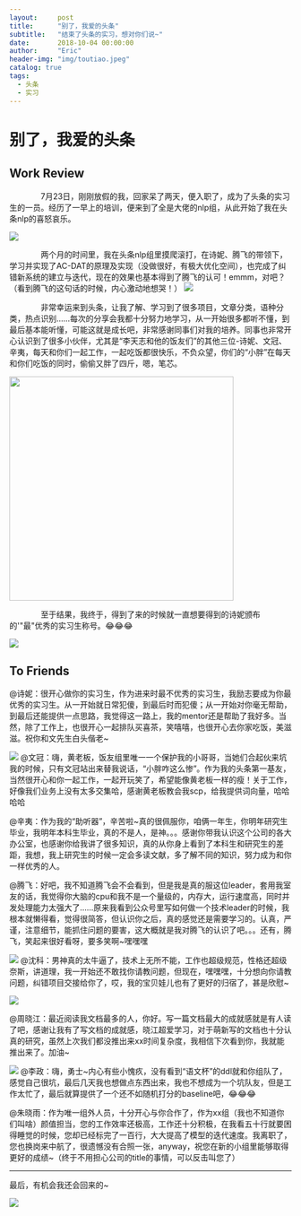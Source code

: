 ```yaml
---
layout:     post
title:      "别了，我爱的头条"
subtitle:   "结束了头条的实习，想对你们说~"
date:       2018-10-04 00:00:00
author:     "Eric"
header-img: "img/toutiao.jpeg"
catalog: true
tags:
  - 头条
  - 实习
---
```


# 别了，我爱的头条

## Work Review

&emsp;&emsp;&emsp;&emsp;7月23日，刚刚放假的我，回家呆了两天，便入职了，成为了头条的实习生的一员。经历了一早上的培训，便来到了全是大佬的nlp组，从此开始了我在头条nlp的喜怒哀乐。

![](https://ws1.sinaimg.cn/large/006tNc79ly1fvoxeytgmvj31kw06zn27.jpg)

&emsp;&emsp;&emsp;&emsp;两个月的时间里，我在头条nlp组里摸爬滚打，在诗妮、腾飞的带领下，学习并实现了AC-DAT的原理及实现（没做很好，有极大优化空间），也完成了纠错新系统的建立与迭代，现在的效果也基本得到了腾飞的认可！emmm，对吧？（看到腾飞的这句话的时候，内心激动地想哭！）
![](https://ws4.sinaimg.cn/large/006tNc79ly1fvoxiw8voij30hc074wf8.jpg)

&emsp;&emsp;&emsp;&emsp;非常幸运来到头条，让我了解、学习到了很多项目，文章分类，语种分类，热点识别……每次的分享会我都十分努力地学习，从一开始很多都听不懂，到最后基本能听懂，可能这就是成长吧，非常感谢同事们对我的培养。同事也非常开心认识到了很多小伙伴，尤其是“李天志和他的饭友们”的其他三位-诗妮、文冠、辛夷，每天和你们一起工作，一起吃饭都很快乐，不负众望，你们的“小胖”在每天和你们吃饭的同时，偷偷又胖了四斤，嗯，笔芯。

<img src="https://ws1.sinaimg.cn/large/006tNc79ly1fvoxswa935j31bt1zn1jg.jpg " width="400" hegiht="600" align=center />

&emsp;&emsp;&emsp;&emsp;至于结果，我终于，得到了来的时候就一直想要得到的诗妮颁布的'"最"优秀的实习生称号。😂😂😂

![](https://ws2.sinaimg.cn/large/006tNc79ly1fvoxxkxxq2j31kw16ohdv.jpg)


## To Friends

@诗妮：很开心做你的实习生，作为进来时最不优秀的实习生，我励志要成为你最优秀的实习生。从一开始就日常犯傻，到最后时而犯傻；从一开始对你毫无帮助，到最后还能提供一点思路，我觉得这一路上，我的mentor还是帮助了我好多。当然，除了工作上，也很开心一起排队买喜茶，笑嘻嘻，也很开心去你家吃饭，美滋滋。祝你和文先生白头偕老~


![](https://ws3.sinaimg.cn/large/006tNbRwly1fvw8rerff5j30u0140tdw.jpg)
@文冠：嗨，黄老板，饭友组里唯一一个保护我的小哥哥，当她们合起伙来坑我的时候，只有文冠站出来替我说话，“小胖咋这么惨”。作为我的头条第一基友，当然很开心和你一起工作，一起开玩笑了，希望能像黄老板一样的瘦！关于工作，好像我们业务上没有太多交集哈，感谢黄老板教会我scp，给我提供词向量，哈哈哈哈

@辛夷：作为我的“助听器”，辛苦啦~真的很佩服你，咱俩一年生，你明年研究生毕业，我明年本科生毕业，真的不是人，是神。。。感谢你带我认识这个公司的各大办公室，也感谢你给我讲了很多知识，真的从你身上看到了本科生和研究生的差距，我想，我上研究生的时候一定会多读文献，多了解不同的知识，努力成为和你一样优秀的人。

@腾飞：好吧，我不知道腾飞会不会看到，但是我是真的服这位leader，套用我室友的话，我觉得你大脑的cpu和我不是一个量级的，内存大，运行速度高，同时并发处理能力太强大了……原来我看到公众号里写如何做一个技术leader的时候，我根本就懒得看，觉得很简答，但认识你之后，真的感觉还是需要学习的。认真，严谨，注意细节，能抓住问题的要害，这大概就是我对腾飞的认识了吧。。。还有，腾飞，笑起来很好看呀，要多笑啊~嘿嘿嘿


![](https://ws3.sinaimg.cn/large/006tNbRwly1fvw8re035qj30u0140tbe.jpg)
@沈科：男神真的太牛逼了，技术上无所不能，工作也超级规范，性格还超级奈斯，讲道理，我一开始还不敢找你请教问题，但现在，嘿嘿嘿，十分想向你请教问题，纠错项目交接给你了，哎，我的宝贝娃儿也有了更好的归宿了，甚是欣慰~

![](https://ws2.sinaimg.cn/large/006tNbRwly1fvw8rffup0j30u0140n12.jpg)

@周晓江：最近阅读我文档最多的人，你好。写一篇文档最大的成就感就是有人读了吧，感谢让我有了写文档的成就感，晓江超爱学习，对于萌新写的文档也十分认真的研究，虽然上次我们都没推出来xx时间复杂度，我相信下次看到你，我就能推出来了。加油~

![](https://ws3.sinaimg.cn/large/006tNbRwly1fvw8rgak4pj30u0140ad8.jpg)
@李政：嗨，勇士~内心有些小愧疚，没有看到“语文杯”的ddl就和你组队了，感觉自己很坑，最后几天我也想做点东西出来，我也不想成为一个坑队友，但是工作太忙了，最后就算提供了一个还不如随机打分的baseline吧，😂😂😂

@朱晓雨：作为唯一组外人员，十分开心与你合作了，作为xx组（我也不知道你们叫啥）颜值担当，您的工作效率还极高，工作还十分积极，在我看五十行就要困得睡觉的时候，您却已经标完了一百行，大大提高了模型的迭代速度。我离职了，您也换岗来中航了，很遗憾没有合照一张，anyway，祝您在新的小组里能够取得更好的成绩~（终于不用担心公司的title的事情，可以反击叫您了）

***

最后，有机会我还会回来的~



![](https://ws3.sinaimg.cn/large/006tNbRwly1fvw8rdhctyj31400u0wjm.jpg)
